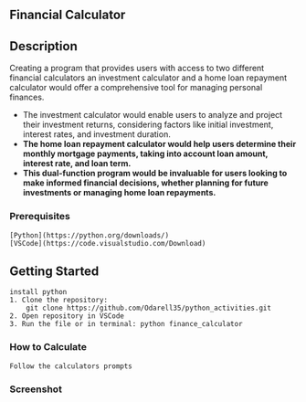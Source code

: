 ## Financial Calculator


## Description
Creating a program that provides users with access to two different financial calculators an investment calculator and a home loan repayment calculator would offer a comprehensive tool for managing personal finances.

 - The investment calculator would enable users to analyze and project their investment returns, considering factors like initial investment, interest rates, and investment duration.
 - **The home loan repayment calculator would help users determine their monthly mortgage payments, taking into account loan amount, interest rate, and loan term.** 
 - **This dual-function program would be invaluable for users looking to make informed financial decisions, whether planning for future investments or managing home loan repayments.**

### Prerequisites
    [Python](https://python.org/downloads/)
    [VSCode](https://code.visualstudio.com/Download)

## Getting Started
    install python
    1. Clone the repository:
        git clone https://github.com/Odarell35/python_activities.git
    2. Open repository in VSCode
    3. Run the file or in terminal: python finance_calculator


### How to Calculate
    Follow the calculators prompts

### Screenshot

